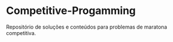 # Competitive-Progamming
Repositório de soluções e conteúdos para problemas de maratona competitiva. 
